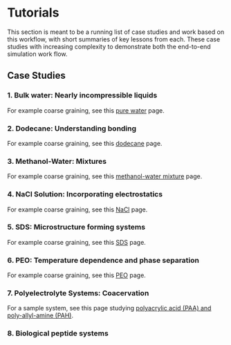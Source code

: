 # Tutorials

This section is meant to be a running list of case studies and work based on this workflow, with short summaries of key lessons from each. These case studies with increasing complexity to demonstrate both the end-to-end simulation work flow.

## Case Studies
### 1. Bulk water: Nearly incompressible liquids
For example coarse graining, see this [pure water](water/index.md) page.

### 2. Dodecane: Understanding bonding
For example coarse graining, see this [dodecane](dodecane/index.md) page.

### 3. Methanol-Water: Mixtures
For example coarse graining, see this [methanol-water mixture](methanol_water/index.md) page.

### 4. NaCl Solution: Incorporating electrostatics
For example coarse graining, see this [NaCl](salt/index.md) page.

### 5. SDS: Microstructure forming systems
For example coarse graining, see this [SDS](SDS/index.md) page.

### 6. PEO: Temperature dependence and phase separation
For example coarse graining, see this [PEO](PEO/index.md) page.

### 7. Polyelectrolyte Systems: Coacervation
For a sample system, see this page studying [polyacrylic acid (PAA) and poly-allyl-amine (PAH)](PE/index.md).

### 8. Biological peptide systems

